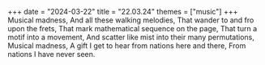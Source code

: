 +++
date = "2024-03-22"
title = "22.03.24"
themes = ["music"]
+++
Musical madness,
And all these walking melodies,
That wander to and fro upon the frets,
That mark mathematical sequence on the page,
That turn a motif into a movement,
And scatter like mist into their many permutations,
Musical madness,
A gift I get to hear from nations here and there,
From nations I have never seen.
